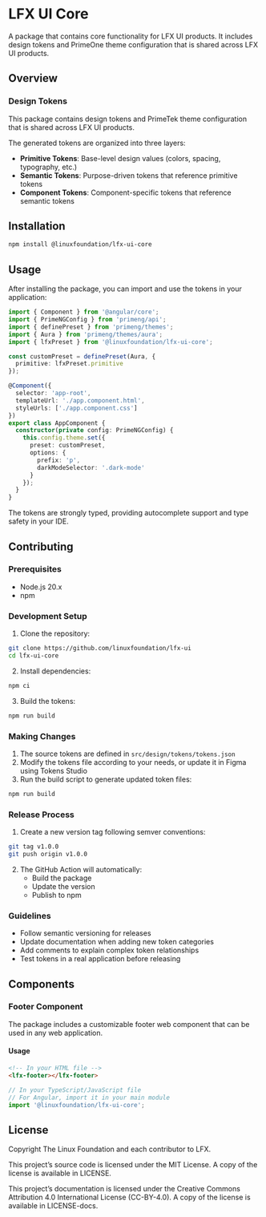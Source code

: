 # LFX UI Core

A package that contains core functionality for LFX UI products. It includes design tokens and PrimeOne theme configuration that is shared across LFX UI products.

## Overview

### Design Tokens

This package contains design tokens and PrimeTek theme configuration that is shared across LFX UI products.

The generated tokens are organized into three layers:

- **Primitive Tokens**: Base-level design values (colors, spacing, typography, etc.)
- **Semantic Tokens**: Purpose-driven tokens that reference primitive tokens
- **Component Tokens**: Component-specific tokens that reference semantic tokens

## Installation

```bash
npm install @linuxfoundation/lfx-ui-core
```

## Usage

After installing the package, you can import and use the tokens in your application:

```typescript
import { Component } from '@angular/core';
import { PrimeNGConfig } from 'primeng/api';
import { definePreset } from 'primeng/themes';
import { Aura } from 'primeng/themes/aura';
import { lfxPreset } from '@linuxfoundation/lfx-ui-core';

const customPreset = definePreset(Aura, {
  primitive: lfxPreset.primitive
});

@Component({
  selector: 'app-root',
  templateUrl: './app.component.html',
  styleUrls: ['./app.component.css']
})
export class AppComponent {
  constructor(private config: PrimeNGConfig) {
    this.config.theme.set({
      preset: customPreset,
      options: {
        prefix: 'p',
        darkModeSelector: '.dark-mode'
      }
    });
  }
}
```

The tokens are strongly typed, providing autocomplete support and type safety in your IDE.

## Contributing

### Prerequisites

- Node.js 20.x
- npm

### Development Setup

1. Clone the repository:

```bash
git clone https://github.com/linuxfoundation/lfx-ui
cd lfx-ui-core
```

2. Install dependencies:

```bash
npm ci
```

3. Build the tokens:

```bash
npm run build
```

### Making Changes

1. The source tokens are defined in `src/design/tokens/tokens.json`
2. Modify the tokens file according to your needs, or update it in Figma using Tokens Studio
3. Run the build script to generate updated token files:

```bash
npm run build
```

### Release Process

1. Create a new version tag following semver conventions:

```bash
git tag v1.0.0
git push origin v1.0.0
```

2. The GitHub Action will automatically:
   - Build the package
   - Update the version
   - Publish to npm

### Guidelines

- Follow semantic versioning for releases
- Update documentation when adding new token categories
- Add comments to explain complex token relationships
- Test tokens in a real application before releasing

## Components

### Footer Component

The package includes a customizable footer web component that can be used in any web application.

#### Usage

```html
<!-- In your HTML file -->
<lfx-footer></lfx-footer>
```

```typescript
// In your TypeScript/JavaScript file
// For Angular, import it in your main module
import '@linuxfoundation/lfx-ui-core';
```

## License

Copyright The Linux Foundation and each contributor to LFX.

This project’s source code is licensed under the MIT License. A copy of the license is available in LICENSE.

This project’s documentation is licensed under the Creative Commons Attribution 4.0 International License \(CC-BY-4.0\).
A copy of the license is available in LICENSE-docs.
